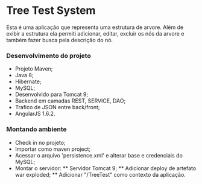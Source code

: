 # Tree Test System #

Esta é uma aplicação que representa uma estrutura de arvore. Além de exibir a estrutura ela permiti adicionar, editar, excluir os nós da arvore e também fazer busca pela descrição do nó.

### Desenvolvimento do projeto ###

* Projeto Maven;
* Java 8;
* Hibernate;
* MySQL;
* Desenvolvido para Tomcat 9;
* Backend em camadas REST, SERVICE, DAO;
* Trafico de JSON entre back/front;
* AngularJS 1.6.2.

### Montando ambiente ###

* Check in no projeto;
* Importar como maven project;
* Acessar o arquivo 'persistence.xml' e alterar base e credenciais do MySQL;
* Montar o servidor:
** Servidor Tomcat 9;
** Adicionar deploy de artefato war exploded;
** Adicionar "/TreeTest" como contexto da aplicação.